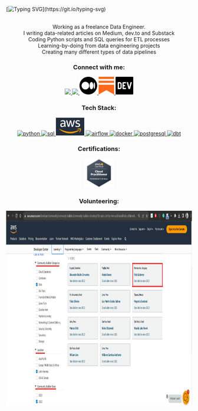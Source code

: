 <!-- Intro -->

[![Typing SVG](https://readme-typing-svg.herokuapp.com?font=comfortaa&color=016EEA&size=24&width=500&lines=Hey+my+name+is+Felix+Gutierrez;I'm+a+father,+husband,+and+coder;Data+Engineer+and+Technical+Writer!;Working+as+a+Freelance+from+Uruguay;Get+to+know+more+about+me...)](https://git.io/typing-svg)
<!--<h3 align="center">Hi! I'm Felix</h3>-->
<!--<h3 align="center">Data Engineer</h3>-->
<!--<h3 align="center">About Me :</h3>--> 
 <p>
<div align="center">
<br>  Working as a freelance Data Engineer.
<br>  I writing data-related articles on Medium, dev.to and Substack
<br>  Coding Python scripts and SQL queries for ETL processes
<br>  Learning-by-doing from data engineering projects
<br>  Creating many different types of data pipelines
</div>
 </p>

<!-- Socials --> 

<h3 align="center">Connect with me:</h3>  
<div align="center">
<a href="mailto:felixvidalgu@gmail.com" target="blank">
<img src="https://cdn.icon-icons.com/icons2/730/PNG/512/gmail_icon-icons.com_62758.png" style="height: 3rem"/>
</a>
<a href="https://www.linkedin.com/in/felixgutierrezmorales/" target="blank">
<img src="https://cdn1.iconfinder.com/data/icons/logotypes/32/circle-linkedin-512.png" style="height: 3rem"/>
</a>
<a href="https://medium.com/@felixvidalgu" target="blank">
<img src="https://github.com/fvgm-spec/fvgm-spec/blob/main/img/medium.png" style="height: 3rem; background-color:white"/>
</a>
<a href="https://learndatabydoing.substack.com/publish/home" target="blank">
<img src="https://github.com/fvgm-spec/fvgm-spec/blob/main/img/Substack_logo.png" style="height: 3rem; background-color:white"/>
</a>
<a href="https://dev.to/dashboard" target="blank">
<img src="https://github.com/fvgm-spec/fvgm-spec/blob/main/img/dev-black.png" style="height: 3rem; background-color:white"/>
</a>

</div>

<!-- Tech Stack --> 

<h3 align="Center">Tech Stack:</h3>  
<p align="center">
<a href="https://www.python.org/" target="_blank"> <img src="https://cdn.icon-icons.com/icons2/1508/PNG/512/python_104451.png" alt="python"  style="height: 3rem"/> </a>
<a href="https://tr.wikipedia.org/wiki/SQL" target="_blank"> <img src="https://img.icons8.com/external-bearicons-blue-bearicons/512/external-SQL-file-extension-bearicons-blue-bearicons.png" alt="sql"  style="height: 3rem"/> </a>
<a href="https://aws.amazon.com/" target="_blank"> <img src="https://github.com/fvgm-spec/fvgm-spec/blob/main/img/aws.png" alt="aws"  style="height: 3rem"/> </a>
<a href="https://airflow.apache.org/" target="_blank"> <img src="https://www.svgrepo.com/show/353380/airflow.svg" alt="airflow"  style="height: 3rem"/> </a>
<a href="https://www.docker.com/" target="_blank"> <img src="https://img.icons8.com/color/512/docker.png" alt="docker"  style="height: 3rem"/> </a>
<a href="https://www.postgresql.org/" target="_blank"> <img src="https://img.icons8.com/color/512/postgreesql.png" alt="postgresql"  style="height: 3rem"/> </a>
<a href="https://www.getdbt.com/" target="_blank"> <img src="https://seeklogo.com/images/D/dbt-logo-500AB0BAA7-seeklogo.com.png" alt="dbt"  style="height: 3rem"/> </a>

<!-- Certifications --> 

<h3 align="Center">Certifications:</h3>  
<p align="center">
<a href="https://www.credly.com/badges/b8e9f7cb-12ff-4be6-829a-bf2a63660f0f/public_url" target="_blank"> <img src="https://github.com/fvgm-spec/fvgm-spec/blob/main/img/AWS-CLF-C01_badge.png" alt="AWS Certified Cloud Practitioner"  style="height: 5rem"/> </a>

<!-- Volunteering --> 

<h3 align="Center">Volunteering:</h3>  
<p align="center">
<a href="https://aws.amazon.com/developer/community/community-builders/community-builders-directory/?cb-cards.sort-by=item.additionalFields.cbName&cb-cards.sort-order=asc&awsf.builder-category=cb-type%23data&awsf.location=location%23latam&awsf.year=*all&awsm.page-cb-cards=1" target="_blank"> <img src="https://github.com/fvgm-spec/fvgm-spec/blob/main/img/aws-community-builder.png" alt="AWS Community Builder"  style="height: 33rem"/> </a>
